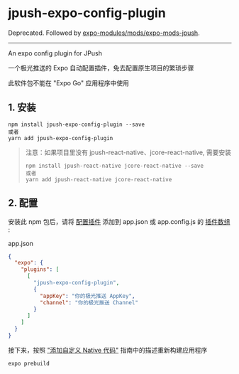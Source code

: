 # jpush-expo-config-plugin

Deprecated. Followed by [expo-modules/mods/expo-mods-jpush](https://github.com/M4nk1n/expo-modules/tree/main/mods/expo-mods-jpush).

---

An expo config plugin for JPush

一个极光推送的 Expo 自动配置插件，免去配置原生项目的繁琐步骤

此软件包不能在 "Expo Go" 应用程序中使用

## 1. 安装

```
npm install jpush-expo-config-plugin --save
或者
yarn add jpush-expo-config-plugin
```

> 注意：如果项目里没有 jpush-react-native、jcore-react-native, 需要安装
>
> ```
> npm install jpush-react-native jcore-react-native --save
> 或者
> yarn add jpush-react-native jcore-react-native
> ```

## 2. 配置

安装此 npm 包后，请将 [配置插件](https://docs.expo.io/guides/config-plugins/) 添加到 app.json 或 app.config.js 的 [插件数组](https://docs.expo.io/versions/latest/config/app/#plugins) :

app.json

```json
{
  "expo": {
    "plugins": [
      [
        "jpush-expo-config-plugin",
        {
          "appKey": "你的极光推送 AppKey",
          "channel": "你的极光推送 Channel"
        }
      ]
    ]
  }
}
```

接下来，按照 ["添加自定义 Native 代码"](https://docs.expo.io/workflow/customizing/) 指南中的描述重新构建应用程序

```
expo prebuild
```
